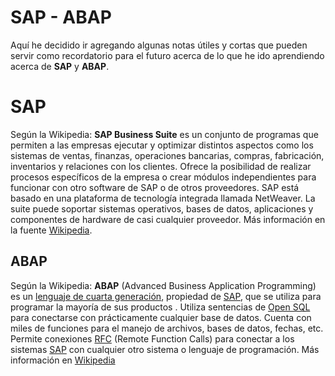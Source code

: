 # SAP - ABAP

Aquí he decidido ir agregando algunas notas útiles y cortas que pueden servir como recordatorio para el futuro acerca de lo que he ido aprendiendo acerca de **SAP** y **ABAP**.

# SAP

Según la Wikipedia:
**SAP Business Suite** es un conjunto de programas que permiten a las empresas ejecutar y optimizar distintos aspectos como los sistemas de ventas, finanzas, operaciones bancarias, compras, fabricación, inventarios y relaciones con los clientes. Ofrece la posibilidad de realizar procesos específicos de la empresa o crear módulos independientes para funcionar con otro software de SAP o de otros proveedores. SAP está basado en una plataforma de tecnología integrada llamada NetWeaver.​ La suite puede soportar sistemas operativos, bases de datos, aplicaciones y componentes de hardware de casi cualquier proveedor.
Más información en la fuente [Wikipedia](https://es.wikipedia.org/wiki/SAP_Business_Suite).

## ABAP

Según la Wikipedia:
**ABAP** (Advanced Business Application Programming) es un [lenguaje de cuarta generación](https://es.wikipedia.org/wiki/Lenguaje_de_cuarta_generaci%C3%B3n "Lenguaje de cuarta generación"), propiedad de [SAP](https://es.wikipedia.org/wiki/SAP_SE "SAP SE"), que se utiliza para programar la mayoría de sus productos . Utiliza sentencias de [Open SQL](https://es.wikipedia.org/w/index.php?title=Open_SQL&action=edit&redlink=1 "Open SQL (aún no redactado)") para conectarse con prácticamente cualquier base de datos. Cuenta con miles de funciones para el manejo de archivos, bases de datos, fechas, etc. Permite conexiones [RFC](https://es.wikipedia.org/wiki/Remote_Function_Call "Remote Function Call") (Remote Function Calls) para conectar a los sistemas [SAP](https://es.wikipedia.org/wiki/SAP_Business_Suite "SAP Business Suite") con cualquier otro sistema o lenguaje de programación.
Más información en [Wikipedia](https://es.wikipedia.org/wiki/ABAP)

